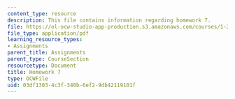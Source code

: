 ```yaml
---
content_type: resource
description: This file contains information regarding homework 7.
file: https://ol-ocw-studio-app-production.s3.amazonaws.com/courses/1-264j-database-internet-and-systems-integration-technologies-fall-2013/03df13034c3f340b6ef29db42119101f_MIT1_264JF13_HW7.pdf
file_type: application/pdf
learning_resource_types:
- Assignments
parent_title: Assignments
parent_type: CourseSection
resourcetype: Document
title: Homework 7
type: OCWFile
uid: 03df1303-4c3f-340b-6ef2-9db42119101f
---
```

